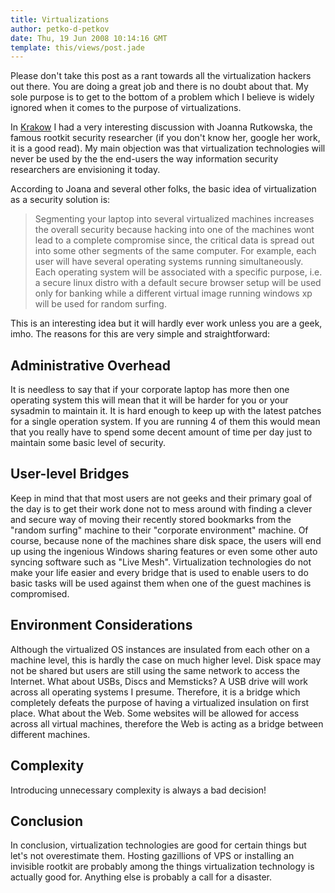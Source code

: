 ```yaml
---
title: Virtualizations
author: petko-d-petkov
date: Thu, 19 Jun 2008 10:14:16 GMT
template: this/views/post.jade
---
```


Please don't take this post as a rant towards all the virtualization hackers out there. You are doing a great job and there is no doubt about that. My sole purpose is to get to the bottom of a problem which I believe is widely ignored when it comes to the purpose of virtualizations.

In [Krakow](/blog/live-mesh-good-or-bad-idea/) I had a very interesting discussion with Joanna Rutkowska, the famous rootkit security researcher (if you don't know her, google her work, it is a good read). My main objection was that virtualization technologies will never be used by the the end-users the way information security researchers are envisioning it today.

According to Joana and several other folks, the basic idea of virtualization as a security solution is:

> Segmenting your laptop into several virtualized machines increases the overall security because hacking into one of the machines wont lead to a complete compromise since, the critical data is spread out into some other segments of the same computer. For example, each user will have several operating systems running simultaneously. Each operating system will be associated with a specific purpose, i.e. a secure linux distro with a default secure browser setup will be used only for banking while a different virtual image running windows xp will be used for random surfing.

This is an interesting idea but it will hardly ever work unless you are a geek, imho. The reasons for this are very simple and straightforward:

## Administrative Overhead

It is needless to say that if your corporate laptop has more then one operating system this will mean that it will be harder for you or your sysadmin to maintain it. It is hard enough to keep up with the latest patches for a single operation system. If you are running 4 of them this would mean that you really have to spend some decent amount of time per day just to maintain some basic level of security.

## User-level Bridges

Keep in mind that that most users are not geeks and their primary goal of the day is to get their work done not to mess around with finding a clever and secure way of moving their recently stored bookmarks from the "random surfing" machine to their "corporate environment" machine. Of course, because none of the machines share disk space, the users will end up using the ingenious Windows sharing features or even some other auto syncing software such as "Live Mesh". Virtualization technologies do not make your life easier and every bridge that is used to enable users to do basic tasks will be used against them when one of the guest machines is compromised.

## Environment Considerations

Although the virtualized OS instances are insulated from each other on a machine level, this is hardly the case on much higher level. Disk space may not be shared but users are still using the same network to access the Internet. What about USBs, Discs and Memsticks? A USB drive will work across all operating systems I presume. Therefore, it is a bridge which completely defeats the purpose of having a virtualized insulation on first place. What about the Web. Some websites will be allowed for access across all virtual machines, therefore the Web is acting as a bridge between different machines.

## Complexity

Introducing unnecessary complexity is always a bad decision!

## Conclusion

In conclusion, virtualization technologies are good for certain things but let's not overestimate them. Hosting gazillions of VPS or installing an invisible rootkit are probably among the things virtualization technology is actually good for. Anything else is probably a call for a disaster.
